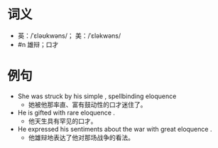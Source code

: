 # 词义
- 英：/ˈɛləʊkwəns/； 美：/ˈɛləkwəns/
- #n 雄辩；口才
# 例句
- She was struck by his simple , spellbinding eloquence
	- 她被他那率直、富有鼓动性的口才迷住了。
- He is gifted with rare eloquence .
	- 他天生具有罕见的口才。
- He expressed his sentiments about the war with great eloquence .
	- 他雄辩地表达了他对那场战争的看法。
